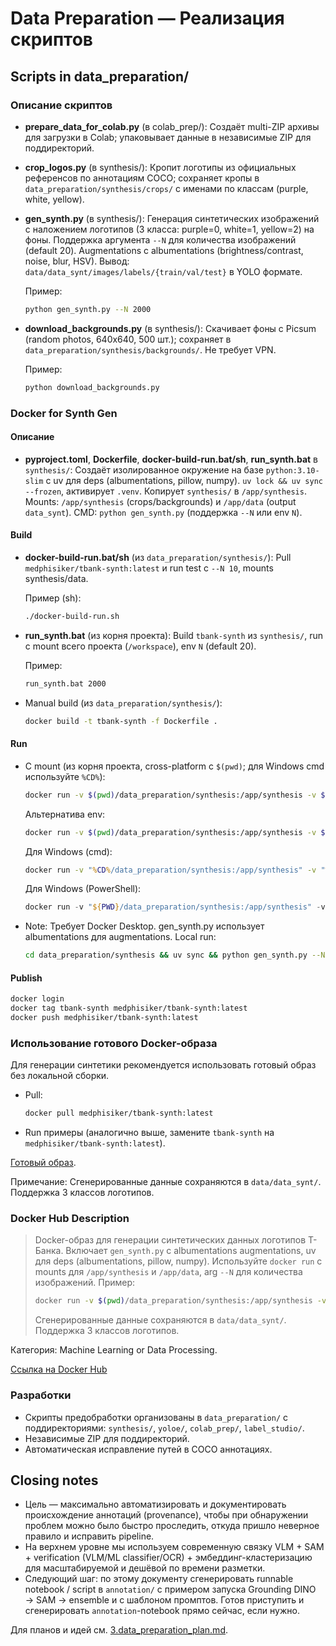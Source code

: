 # Data Preparation — Реализация скриптов

## Scripts in data_preparation/

### Описание скриптов

- **prepare_data_for_colab.py** (в colab_prep/): Создаёт multi-ZIP архивы для загрузки в Colab; упаковывает данные в независимые ZIP для поддиректорий.

- **crop_logos.py** (в synthesis/): Кропит логотипы из официальных референсов по аннотациям COCO; сохраняет кропы в `data_preparation/synthesis/crops/` с именами по классам (purple, white, yellow).

- **gen_synth.py** (в synthesis/): Генерация синтетических изображений с наложением логотипов (3 класса: purple=0, white=1, yellow=2) на фоны. Поддержка аргумента `--N` для количества изображений (default 20). Augmentations с albumentations (brightness/contrast, noise, blur, HSV). Вывод: `data/data_synt/images/labels/{train/val/test}` в YOLO формате.

  Пример:
  ```bash
  python gen_synth.py --N 2000
  ```

- **download_backgrounds.py** (в synthesis/): Скачивает фоны с Picsum (random photos, 640x640, 500 шт.); сохраняет в `data_preparation/synthesis/backgrounds/`. Не требует VPN.

  Пример:
  ```bash
  python download_backgrounds.py
  ```

### Docker for Synth Gen

#### Описание

- **pyproject.toml**, **Dockerfile**, **docker-build-run.bat/sh**, **run_synth.bat** в `synthesis/`: Создаёт изолированное окружение на базе `python:3.10-slim` с uv для deps (albumentations, pillow, numpy). `uv lock && uv sync --frozen`, активирует `.venv`. Копирует `synthesis/` в `/app/synthesis`. Mounts: `/app/synthesis` (crops/backgrounds) и `/app/data` (output `data_synt`). CMD: `python gen_synth.py` (поддержка `--N` или env `N`).

#### Build

- **docker-build-run.bat/sh** (из `data_preparation/synthesis/`): Pull `medphisiker/tbank-synth:latest` и run test с `--N 10`, mounts synthesis/data.

  Пример (sh):
  ```bash
  ./docker-build-run.sh
  ```

- **run_synth.bat** (из корня проекта): Build `tbank-synth` из `synthesis/`, run с mount всего проекта (`/workspace`), env `N` (default 20).

  Пример:
  ```bash
  run_synth.bat 2000
  ```

- Manual build (из `data_preparation/synthesis/`):
  ```bash
  docker build -t tbank-synth -f Dockerfile .
  ```

#### Run

- С mount (из корня проекта, cross-platform с `$(pwd)`; для Windows cmd используйте `%CD%`):
  ```bash
  docker run -v $(pwd)/data_preparation/synthesis:/app/synthesis -v $(pwd)/data:/app/data --rm medphisiker/tbank-synth:latest python gen_synth.py --N 2000
  ```
  Альтернатива env:
  ```bash
  docker run -v $(pwd)/data_preparation/synthesis:/app/synthesis -v $(pwd)/data:/app/data --rm medphisiker/tbank-synth:latest -e N=2000
  ```

  Для Windows (cmd):
  ```cmd
  docker run -v "%CD%/data_preparation/synthesis:/app/synthesis" -v "%CD%/data:/app/data" --rm medphisiker/tbank-synth:latest python gen_synth.py --N 2000
  ```

  Для Windows (PowerShell):
  ```powershell
  docker run -v "${PWD}/data_preparation/synthesis:/app/synthesis" -v "${PWD}/data:/app/data" --rm medphisiker/tbank-synth:latest python gen_synth.py --N 2000
  ```

- Note: Требует Docker Desktop. gen_synth.py использует albumentations для augmentations. Local run:
  ```bash
  cd data_preparation/synthesis && uv sync && python gen_synth.py --N 2000
  ```

#### Publish

```bash
docker login
docker tag tbank-synth medphisiker/tbank-synth:latest
docker push medphisiker/tbank-synth:latest
```

### Использование готового Docker-образа

Для генерации синтетики рекомендуется использовать готовый образ без локальной сборки.

- Pull:
  ```bash
  docker pull medphisiker/tbank-synth:latest
  ```

- Run примеры (аналогично выше, замените `tbank-synth` на `medphisiker/tbank-synth:latest`).

[Готовый образ](https://hub.docker.com/r/medphisiker/tbank-synth).

Примечание: Сгенерированные данные сохраняются в `data/data_synt/`. Поддержка 3 классов логотипов.

### Docker Hub Description

> Docker-образ для генерации синтетических данных логотипов Т-Банка. Включает `gen_synth.py` с albumentations augmentations, uv для deps (albumentations, pillow, numpy). Используйте `docker run` с mounts для `/app/synthesis` и `/app/data`, arg `--N` для количества изображений.
> Пример:
> ```bash
> docker run -v $(pwd)/data_preparation/synthesis:/app/synthesis -v $(pwd)/data:/app/data --rm medphisiker/tbank-synth:latest python gen_synth.py --N 2000
> ```
> Сгенерированные данные сохраняются в `data/data_synt/`. Поддержка 3 классов логотипов.

Категория: Machine Learning or Data Processing.

[Ссылка на Docker Hub](https://hub.docker.com/r/medphisiker/tbank-synth)

### Разработки

- Скрипты предобработки организованы в `data_preparation/` с поддиректориями: `synthesis/`, `yoloe/`, `colab_prep/`, `label_studio/`.
- Независимые ZIP для поддиректорий.
- Автоматическая исправление путей в COCO аннотациях.

## Closing notes

* Цель — максимально автоматизировать и документировать происхождение аннотаций (provenance), чтобы при обнаружении проблем можно было быстро проследить, откуда пришло неверное правило и исправить pipeline.
* На верхнем уровне мы используем современную связку VLM + SAM + verification (VLM/ML classifier/OCR) + эмбеддинг-кластеризацию для масштабируемой и дешёвой по времени разметки.
* Следующий шаг: по этому документу сгенерировать runnable notebook / script в `annotation/` с примером запуска Grounding DINO → SAM → ensemble и с шаблоном промптов. Готов приступить и сгенерировать `annotation`-notebook прямо сейчас, если нужно.

Для планов и идей см. [3.data_preparation_plan.md](3.data_preparation_plan.md).